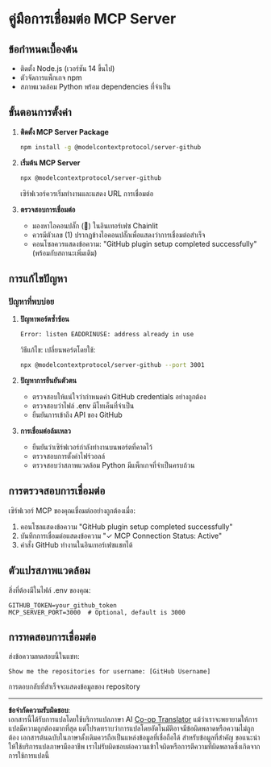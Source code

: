 <!--
CO_OP_TRANSLATOR_METADATA:
{
  "original_hash": "c4be907703b836d1a1c360db20da4de9",
  "translation_date": "2025-08-29T16:15:00+00:00",
  "source_file": "11-agentic-protocols/code_samples/github-mcp/MCP_SETUP.md",
  "language_code": "th"
}
-->
# คู่มือการเชื่อมต่อ MCP Server

## ข้อกำหนดเบื้องต้น
- ติดตั้ง Node.js (เวอร์ชัน 14 ขึ้นไป)
- ตัวจัดการแพ็กเกจ npm
- สภาพแวดล้อม Python พร้อม dependencies ที่จำเป็น

## ขั้นตอนการตั้งค่า

1. **ติดตั้ง MCP Server Package**  
   ```bash
   npm install -g @modelcontextprotocol/server-github
   ```

2. **เริ่มต้น MCP Server**  
   ```bash
   npx @modelcontextprotocol/server-github
   ```  
   เซิร์ฟเวอร์ควรเริ่มทำงานและแสดง URL การเชื่อมต่อ

3. **ตรวจสอบการเชื่อมต่อ**  
   - มองหาไอคอนปลั๊ก (🔌) ในอินเทอร์เฟซ Chainlit  
   - ควรมีตัวเลข (1) ปรากฏข้างไอคอนปลั๊กเพื่อแสดงว่าการเชื่อมต่อสำเร็จ  
   - คอนโซลควรแสดงข้อความ: "GitHub plugin setup completed successfully" (พร้อมกับสถานะเพิ่มเติม)

## การแก้ไขปัญหา

### ปัญหาที่พบบ่อย

1. **ปัญหาพอร์ตซ้ำซ้อน**  
   ```bash
   Error: listen EADDRINUSE: address already in use
   ```  
   วิธีแก้ไข: เปลี่ยนพอร์ตโดยใช้:  
   ```bash
   npx @modelcontextprotocol/server-github --port 3001
   ```

2. **ปัญหาการยืนยันตัวตน**  
   - ตรวจสอบให้แน่ใจว่ากำหนดค่า GitHub credentials อย่างถูกต้อง  
   - ตรวจสอบว่าไฟล์ .env มีโทเค็นที่จำเป็น  
   - ยืนยันการเข้าถึง API ของ GitHub  

3. **การเชื่อมต่อล้มเหลว**  
   - ยืนยันว่าเซิร์ฟเวอร์กำลังทำงานบนพอร์ตที่คาดไว้  
   - ตรวจสอบการตั้งค่าไฟร์วอลล์  
   - ตรวจสอบว่าสภาพแวดล้อม Python มีแพ็กเกจที่จำเป็นครบถ้วน  

## การตรวจสอบการเชื่อมต่อ

เซิร์ฟเวอร์ MCP ของคุณเชื่อมต่ออย่างถูกต้องเมื่อ:  
1. คอนโซลแสดงข้อความ "GitHub plugin setup completed successfully"  
2. บันทึกการเชื่อมต่อแสดงข้อความ "✓ MCP Connection Status: Active"  
3. คำสั่ง GitHub ทำงานในอินเทอร์เฟซแชทได้

## ตัวแปรสภาพแวดล้อม

สิ่งที่ต้องมีในไฟล์ .env ของคุณ:  
```
GITHUB_TOKEN=your_github_token
MCP_SERVER_PORT=3000  # Optional, default is 3000
```

## การทดสอบการเชื่อมต่อ

ส่งข้อความทดสอบนี้ในแชท:  
```
Show me the repositories for username: [GitHub Username]
```  
การตอบกลับที่สำเร็จจะแสดงข้อมูลของ repository

---

**ข้อจำกัดความรับผิดชอบ**:  
เอกสารนี้ได้รับการแปลโดยใช้บริการแปลภาษา AI [Co-op Translator](https://github.com/Azure/co-op-translator) แม้ว่าเราจะพยายามให้การแปลมีความถูกต้องมากที่สุด แต่โปรดทราบว่าการแปลโดยอัตโนมัติอาจมีข้อผิดพลาดหรือความไม่ถูกต้อง เอกสารต้นฉบับในภาษาดั้งเดิมควรถือเป็นแหล่งข้อมูลที่เชื่อถือได้ สำหรับข้อมูลที่สำคัญ ขอแนะนำให้ใช้บริการแปลภาษามืออาชีพ เราไม่รับผิดชอบต่อความเข้าใจผิดหรือการตีความที่ผิดพลาดซึ่งเกิดจากการใช้การแปลนี้